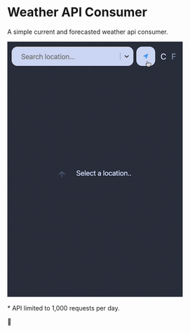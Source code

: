 # Weather API Consumer

A simple current and forecasted weather api consumer.

<img src="https://raw.githubusercontent.com/danieldbird/weather-app/main/demo-min.gif" width=400 alt="Demo">

\* API limited to 1,000 requests per day.

🐤
